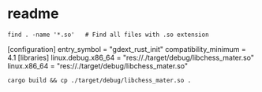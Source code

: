 # readme

```
find . -name '*.so'   # Find all files with .so extension
```

[configuration]
entry_symbol = "gdext_rust_init"
compatibility_minimum = 4.1
[libraries]
linux.debug.x86_64 = "res://./target/debug/libchess_mater.so"
linux.x86_64 = "res://./target/debug/libchess_mater.so"

`cargo build && cp ./target/debug/libchess_mater.so .`

